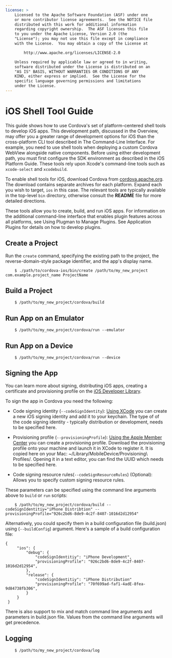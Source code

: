 ```yaml
---
license: >
    Licensed to the Apache Software Foundation (ASF) under one
    or more contributor license agreements.  See the NOTICE file
    distributed with this work for additional information
    regarding copyright ownership.  The ASF licenses this file
    to you under the Apache License, Version 2.0 (the
    "License"); you may not use this file except in compliance
    with the License.  You may obtain a copy of the License at

        http://www.apache.org/licenses/LICENSE-2.0

    Unless required by applicable law or agreed to in writing,
    software distributed under the License is distributed on an
    "AS IS" BASIS, WITHOUT WARRANTIES OR CONDITIONS OF ANY
    KIND, either express or implied.  See the License for the
    specific language governing permissions and limitations
    under the License.
---
```


# iOS Shell Tool Guide

This guide shows how to use Cordova's set of platform-centered shell
tools to develop iOS apps. This development path, discussed in the
Overview, may offer you a greater range of development options for iOS
than the cross-platform CLI tool described in The Command-Line
Interface.  For example, you need to use shell tools when deploying a
custom Cordova WebView alongside native components. Before using
either development path, you must first configure the SDK environment
as described in the iOS Platform Guide.  These tools rely upon
Xcode's command-line tools such as `xcode-select` and `xcodebuild`.

To enable shell tools for iOS, download Cordova from
[cordova.apache.org](http://cordova.apache.org). The download contains
separate archives for each platform. Expand each you wish to target,
`ios` in this case. The relevant tools are typically available in the
top-level `bin` directory, otherwise consult the __README__ file for
more detailed directions.

These tools allow you to create, build, and run iOS apps.  For
information on the additional command-line interface that enables
plugin features across all platforms, see Using Plugman to Manage
Plugins. See Application Plugins for details on how to develop
plugins.

## Create a Project

Run the `create` command, specifying the existing path to the project,
the reverse-domain-style package identifier, and the app's display
name.

        $ ./path/to/cordova-ios/bin/create /path/to/my_new_project com.example.project_name ProjectName

## Build a Project

        $ /path/to/my_new_project/cordova/build

## Run App on an Emulator

        $ /path/to/my_new_project/cordova/run --emulator

## Run App on a Device

        $ /path/to/my_new_project/cordova/run --device

## Signing the App

You can learn more about signing, distributing iOS apps, creating a certificate and provisioning profile on the [iOS Developer Library](https://developer.apple.com/library/ios/documentation/IDEs/Conceptual/AppDistributionGuide/ConfiguringYourApp/ConfiguringYourApp.html).

To sign the app in Cordova you need the following:
* Code signing identity (`--codeSignIdentity`): [Using XCode](https://developer.apple.com/library/ios/documentation/IDEs/Conceptual/AppDistributionGuide/MaintainingCertificates/MaintainingCertificates.html#//apple_ref/doc/uid/TP40012582-CH31-SW6) you can create a new iOS signing identity and add it to your keychain. The type of of the code signing identity - typically distribution or development, needs to be specified here.

* Provisioning profile (`--provisioningProfile`):  [Using the Apple Member Center](https://developer.apple.com/library/ios/documentation/IDEs/Conceptual/AppDistributionGuide/MaintainingProfiles/MaintainingProfiles.html#//apple_ref/doc/uid/TP40012582-CH30-SW61) you can create a provisioning profile. Download the provisioning profile onto your machine and launch it in XCode to register it. It is copied here on your Mac: ~/Library/MobileDevice/Provisioning\ Profiles/. Opening it in a text editor, you can find the UUID which needs to be specified here.

* Code signing resource rules(`--codeSignResourceRules`) (Optional): Allows you to specify custom signing resource rules.

These parameters can be specified using the command line arguments above to `build` or `run` scripts:

        $ /path/to/my_new_project/cordova/build --codeSignIdentitiy="iPhone Distribtion" --provisioningProfile="926c2bd6-8de9-4c2f-8407-1016d2d12954" 

Alternatively, you could specify them in a build configuration file (build.json) using (`--buildConfig`) argument. Here's a sample of a build configuration file:

    {
         "ios": {
             "debug": {
                 "codeSignIdentitiy": "iPhone Development",
                 "provisioningProfile": "926c2bd6-8de9-4c2f-8407-1016d2d12954",
             },
             "release": {
                 "codeSignIdentitiy": "iPhone Distribution"
                 "provisioningProfile": "70f699ad-faf1-4adE-8fea-9d84738fb306",
             }
         }
     }

There is also support to mix and match command line arguments and parameters in build.json file. Values from the command line arguments will get precedence. 

## Logging

        $ /path/to/my_new_project/cordova/log

